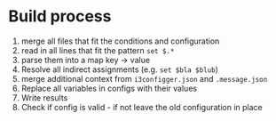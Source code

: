 # Build process

1. merge all files that fit the conditions and configuration
2. read in all lines that fit the pattern ``set $.*``
3. parse them into a map key -> value
4. Resolve all indirect assignments (e.g. ``set $bla $blub``)
5. merge additional context from `i3configger.json` and `.message.json`
5. Replace all variables in configs with their values
6. Write results
7. Check if config is valid - if not leave the old configuration in place
